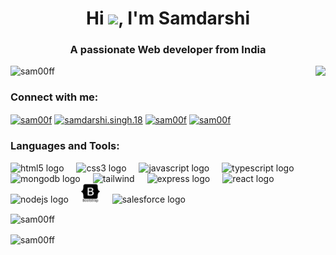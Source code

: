 <h1 align="center">Hi <img src="https://emojis.slackmojis.com/emojis/images/1577305505/7373/hand_wave.gif?1577305505" width="50" />, I'm Samdarshi</h1>
<h3 align="center">A passionate Web developer from India</h3>

<div>
<img align="right" height="150" src="https://github.com/sam00ff/sam00ff/blob/main/gojo.gif" />
</div>
<p align="left"> <img src="https://komarev.com/ghpvc/?username=sam00ff&label=Profile%20views&color=0e75b6&style=flat" alt="sam00ff" /> </p>

<h3 align="left">Connect with me:</h3>
<p align="left">
<a href="https://linkedin.com/in/sam00f" target="blank"><img align="center" src="https://raw.githubusercontent.com/rahuldkjain/github-profile-readme-generator/master/src/images/icons/Social/linked-in-alt.svg" alt="sam00f" height="30" width="40" /></a>
<a href="https://fb.com/samdarshi.singh.18" target="blank"><img align="center" src="https://raw.githubusercontent.com/rahuldkjain/github-profile-readme-generator/master/src/images/icons/Social/facebook.svg" alt="samdarshi.singh.18" height="30" width="40" /></a>
<a href="https://instagram.com/sam00f" target="blank"><img align="center" src="https://raw.githubusercontent.com/rahuldkjain/github-profile-readme-generator/master/src/images/icons/Social/instagram.svg" alt="sam00f" height="30" width="40" /></a>
<a href="https://www.salesforce.com/trailblazer/sam00f" target="blank"><img align="center" src="https://cdn.jsdelivr.net/gh/devicons/devicon/icons/salesforce/salesforce-original.svg" alt="sam00f" height="30" width="40" /></a>
</p>

<h3 align="left">Languages and Tools:</h3>
<p align="left">
  <img src="https://cdn.jsdelivr.net/gh/devicons/devicon/icons/html5/html5-original.svg" height="30" alt="html5 logo"  />
  <img width="12" />
  <img src="https://cdn.jsdelivr.net/gh/devicons/devicon/icons/css3/css3-original.svg" height="30" alt="css3 logo"  />
  <img width="12" />
  <img src="https://cdn.jsdelivr.net/gh/devicons/devicon/icons/javascript/javascript-original.svg" height="30" alt="javascript logo"  />
  <img width="12" />
  <img src="https://cdn.jsdelivr.net/gh/devicons/devicon/icons/typescript/typescript-original.svg" height="30" alt="typescript logo"  />
  <img width="12" />
  <img src="https://cdn.jsdelivr.net/gh/devicons/devicon/icons/mongodb/mongodb-original.svg" height="30" alt="mongodb logo"  />
  <img width="12" />
  <img src="https://www.vectorlogo.zone/logos/tailwindcss/tailwindcss-icon.svg" alt="tailwind" width="30" height="30"/> </a>  
  <img width="12" />
  <img src="https://cdn.jsdelivr.net/gh/devicons/devicon/icons/express/express-original.svg" height="30" alt="express logo"  />
  <img width="12" />
  <img src="https://cdn.jsdelivr.net/gh/devicons/devicon/icons/react/react-original.svg" height="30" alt="react logo"  />
  <img width="12" />
  <img src="https://cdn.jsdelivr.net/gh/devicons/devicon/icons/nodejs/nodejs-original.svg" height="30" alt="nodejs logo"  />
  <img width="12" />
  <img src="https://raw.githubusercontent.com/devicons/devicon/master/icons/bootstrap/bootstrap-plain-wordmark.svg" alt="bootstrap" width="30" height="30"/> </a>  
  <img width="12" />
  <img src="https://cdn.jsdelivr.net/gh/devicons/devicon/icons/salesforce/salesforce-original.svg" height="30" alt="salesforce logo"  />
</p>

<p><img align="center" src="https://github-readme-stats.vercel.app/api/top-langs?username=sam00ff&show_icons=true&locale=en&layout=compact" alt="sam00ff" /></p>

<p><img align="center" src="https://github-readme-streak-stats.herokuapp.com/?user=sam00ff&" alt="sam00ff" /></p>

